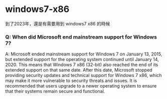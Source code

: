 # windows7-x86
到了2023年，還是有需要用到 windows7 x86 的時候

### Q: When did Microsoft end mainstream support for Windows 7?

A: Microsoft ended mainstream support for Windows 7 on January 13, 2015, but extended support for the operating system continued until January 14, 2020. This means that Windows 7 x86 (32-bit) also reached the end of its extended support on that same date. After this date, Microsoft stopped providing security updates and technical support for Windows 7 x86, which may make it more vulnerable to security threats and issues. It is recommended that users upgrade to a newer operating system to ensure that their systems remain secure and functional.
